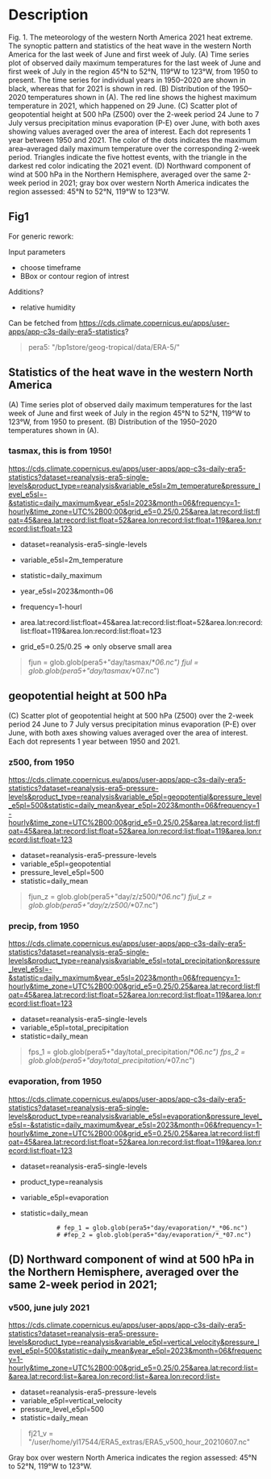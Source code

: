 # Description

Fig. 1. The meteorology of the western North America 2021 heat extreme.
The synoptic pattern and statistics of the heat wave in the western North America for the last week of June and first week of July. (A) Time series plot of observed daily maximum temperatures for the last week of June and first week of July in the region 45°N to 52°N, 119°W to 123°W, from 1950 to present. The time series for individual years in 1950–2020 are shown in black, whereas that for 2021 is shown in red. (B) Distribution of the 1950–2020 temperatures shown in (A). The red line shows the highest maximum temperature in 2021, which happened on 29 June. (C) Scatter plot of geopotential height at 500 hPa (Z500) over the 2-week period 24 June to 7 July versus precipitation minus evaporation (P-E) over June, with both axes showing values averaged over the area of interest. Each dot represents 1 year between 1950 and 2021. The color of the dots indicates the maximum area–averaged daily maximum temperature over the corresponding 2-week period. Triangles indicate the five hottest events, with the triangle in the darkest red color indicating the 2021 event. (D) Northward component of wind at 500 hPa in the Northern Hemisphere, averaged over the same 2-week period in 2021; gray box over western North America indicates the region assessed: 45°N to 52°N, 119°W to 123°W.

## Fig1

For generic rework:

Input parameters
- choose timeframe
- BBox or contour region of intrest

Additions?
- relative humidity
  
Can be fetched from https://cds.climate.copernicus.eu/apps/user-apps/app-c3s-daily-era5-statistics?

> pera5: "/bp1store/geog-tropical/data/ERA-5/"

## Statistics of the heat wave in the western North America

(A) Time series plot of observed daily maximum temperatures for the last week of June and first week of July in the region 45°N to 52°N, 119°W to 123°W, 
from 1950 to present. (B) Distribution of the 1950–2020 temperatures shown in (A). 

### tasmax, this is from 1950!

https://cds.climate.copernicus.eu/apps/user-apps/app-c3s-daily-era5-statistics?dataset=reanalysis-era5-single-levels&product_type=reanalysis&variable_e5sl=2m_temperature&pressure_level_e5sl=-&statistic=daily_maximum&year_e5sl=2023&month=06&frequency=1-hourly&time_zone=UTC%2B00:00&grid_e5=0.25/0.25&area.lat:record:list:float=45&area.lat:record:list:float=52&area.lon:record:list:float=119&area.lon:record:list:float=123              

- dataset=reanalysis-era5-single-levels
- variable_e5sl=2m_temperature
- statistic=daily_maximum

- year_e5sl=2023&month=06
- frequency=1-hourl
- area.lat:record:list:float=45&area.lat:record:list:float=52&area.lon:record:list:float=119&area.lon:record:list:float=123              
- grid_e5=0.25/0.25 => only observe small area

> fjun = glob.glob(pera5+"day/tasmax/*_*06.nc")
> fjul = glob.glob(pera5+"day/tasmax/*_*07.nc")

## geopotential height at 500 hPa

(C) Scatter plot of geopotential height at 500 hPa (Z500) over the 2-week period 24 June to 7 July versus precipitation 
minus evaporation (P-E) over June, with both axes showing values averaged over the area of interest. 
Each dot represents 1 year between 1950 and 2021. 

### z500, from 1950
        
https://cds.climate.copernicus.eu/apps/user-apps/app-c3s-daily-era5-statistics?dataset=reanalysis-era5-pressure-levels&product_type=reanalysis&variable_e5pl=geopotential&pressure_level_e5pl=500&statistic=daily_mean&year_e5pl=2023&month=06&frequency=1-hourly&time_zone=UTC%2B00:00&grid_e5=0.25/0.25&area.lat:record:list:float=45&area.lat:record:list:float=52&area.lon:record:list:float=119&area.lon:record:list:float=123

- dataset=reanalysis-era5-pressure-levels
- variable_e5pl=geopotential
- pressure_level_e5pl=500
- statistic=daily_mean

> fjun_z = glob.glob(pera5+"day/z/z500/*_*06.nc")
> fjul_z = glob.glob(pera5+"day/z/z500/*_*07.nc")

### precip, from 1950

https://cds.climate.copernicus.eu/apps/user-apps/app-c3s-daily-era5-statistics?dataset=reanalysis-era5-single-levels&product_type=reanalysis&variable_e5sl=total_precipitation&pressure_level_e5sl=-&statistic=daily_maximum&year_e5sl=2023&month=06&frequency=1-hourly&time_zone=UTC%2B00:00&grid_e5=0.25/0.25&area.lat:record:list:float=45&area.lat:record:list:float=52&area.lon:record:list:float=119&area.lon:record:list:float=123

- dataset=reanalysis-era5-single-levels
- variable_e5pl=total_precipitation
- statistic=daily_mean

> fps_1 = glob.glob(pera5+"day/total_precipitation/*_*06.nc")
> fps_2 = glob.glob(pera5+"day/total_precipitation/*_*07.nc")

### evaporation, from 1950

https://cds.climate.copernicus.eu/apps/user-apps/app-c3s-daily-era5-statistics?dataset=reanalysis-era5-single-levels&product_type=reanalysis&variable_e5sl=evaporation&pressure_level_e5sl=-&statistic=daily_maximum&year_e5sl=2023&month=06&frequency=1-hourly&time_zone=UTC%2B00:00&grid_e5=0.25/0.25&area.lat:record:list:float=45&area.lat:record:list:float=52&area.lon:record:list:float=119&area.lon:record:list:float=123

- dataset=reanalysis-era5-single-levels
- product_type=reanalysis
- variable_e5pl=evaporation
- statistic=daily_mean
        
                # fep_1 = glob.glob(pera5+"day/evaporation/*_*06.nc")
                # #fep_2 = glob.glob(pera5+"day/evaporation/*_*07.nc")

## (D) Northward component of wind at 500 hPa in the Northern Hemisphere, averaged over the same 2-week period in 2021;

### v500, june july 2021

https://cds.climate.copernicus.eu/apps/user-apps/app-c3s-daily-era5-statistics?dataset=reanalysis-era5-pressure-levels&product_type=reanalysis&variable_e5pl=vertical_velocity&pressure_level_e5pl=500&statistic=daily_mean&year_e5pl=2023&month=06&frequency=1-hourly&time_zone=UTC%2B00:00&grid_e5=0.25/0.25&area.lat:record:list=&area.lat:record:list=&area.lon:record:list=&area.lon:record:list=

- dataset=reanalysis-era5-pressure-levels
- variable_e5pl=vertical_velocity
- pressure_level_e5pl=500
- statistic=daily_mean

> fj21_v = "/user/home/yl17544/ERA5_extras/ERA5_v500_hour_20210607.nc"    

Gray box over western North America indicates the region assessed: 45°N to 52°N, 119°W to 123°W.
